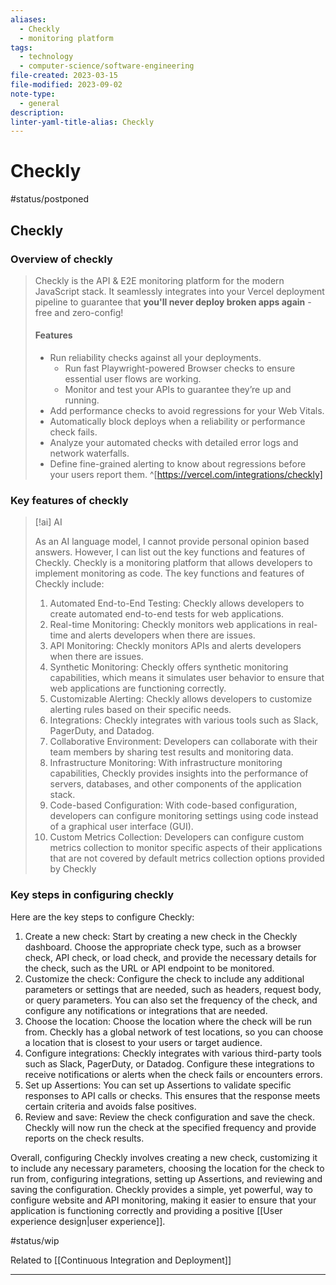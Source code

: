 ```yaml
---
aliases:
  - Checkly
  - monitoring platform
tags:
  - technology
  - computer-science/software-engineering
file-created: 2023-03-15
file-modified: 2023-09-02
note-type:
  - general
description: 
linter-yaml-title-alias: Checkly
---
```


# Checkly

#status/postponed

## Checkly

### Overview of checkly

> Checkly is the API & E2E monitoring platform for the modern JavaScript stack. It seamlessly integrates into your Vercel deployment pipeline to guarantee that **you'll never deploy broken apps again** - free and zero-config!
>
> #### Features
>
> -   Run reliability checks against all your deployments.
>     -   Run fast Playwright-powered Browser checks to ensure essential user flows are working.
>     -   Monitor and test your APIs to guarantee they’re up and running.
> -   Add performance checks to avoid regressions for your Web Vitals.
> -   Automatically block deploys when a reliability or performance check fails.
> -   Analyze your automated checks with detailed error logs and network waterfalls.
> -   Define fine-grained alerting to know about regressions before your users report them.
> ^[https://vercel.com/integrations/checkly]

### Key features of checkly

> [!ai] AI
>
> As an AI language model, I cannot provide personal opinion based answers. However, I can list out the key functions and features of Checkly.
> Checkly is a monitoring platform that allows developers to implement monitoring as code. The key functions and features of Checkly include:
>
> 1. Automated End-to-End Testing: Checkly allows developers to create automated end-to-end tests for web applications.
> 2. Real-time Monitoring: Checkly monitors web applications in real-time and alerts developers when there are issues.
> 3. API Monitoring: Checkly monitors APIs and alerts developers when there are issues.
> 4. Synthetic Monitoring: Checkly offers synthetic monitoring capabilities, which means it simulates user behavior to ensure that web applications are functioning correctly.
> 5. Customizable Alerting: Checkly allows developers to customize alerting rules based on their specific needs.
> 6. Integrations: Checkly integrates with various tools such as Slack, PagerDuty, and Datadog.
> 7. Collaborative Environment: Developers can collaborate with their team members by sharing test results and monitoring data.
> 8. Infrastructure Monitoring: With infrastructure monitoring capabilities, Checkly provides insights into the performance of servers, databases, and other components of the application stack.
> 9. Code-based Configuration: With code-based configuration, developers can configure monitoring settings using code instead of a graphical user interface (GUI).
> 10. Custom Metrics Collection: Developers can configure custom metrics collection to monitor specific aspects of their applications that are not covered by default metrics collection options provided by Checkly

### Key steps in configuring checkly

Here are the key steps to configure Checkly:

1.  Create a new check: Start by creating a new check in the Checkly dashboard. Choose the appropriate check type, such as a browser check, API check, or load check, and provide the necessary details for the check, such as the URL or API endpoint to be monitored.
2.  Customize the check: Configure the check to include any additional parameters or settings that are needed, such as headers, request body, or query parameters. You can also set the frequency of the check, and configure any notifications or integrations that are needed.
3.  Choose the location: Choose the location where the check will be run from. Checkly has a global network of test locations, so you can choose a location that is closest to your users or target audience.
4.  Configure integrations: Checkly integrates with various third-party tools such as Slack, PagerDuty, or Datadog. Configure these integrations to receive notifications or alerts when the check fails or encounters errors.
5.  Set up Assertions: You can set up Assertions to validate specific responses to API calls or checks. This ensures that the response meets certain criteria and avoids false positives.
6.  Review and save: Review the check configuration and save the check. Checkly will now run the check at the specified frequency and provide reports on the check results.

Overall, configuring Checkly involves creating a new check, customizing it to include any necessary parameters, choosing the location for the check to run from, configuring integrations, setting up Assertions, and reviewing and saving the configuration. Checkly provides a simple, yet powerful, way to configure website and API monitoring, making it easier to ensure that your application is functioning correctly and providing a positive [[User experience design|user experience]].

#status/wip

Related to [[Continuous Integration and Deployment]]

---
